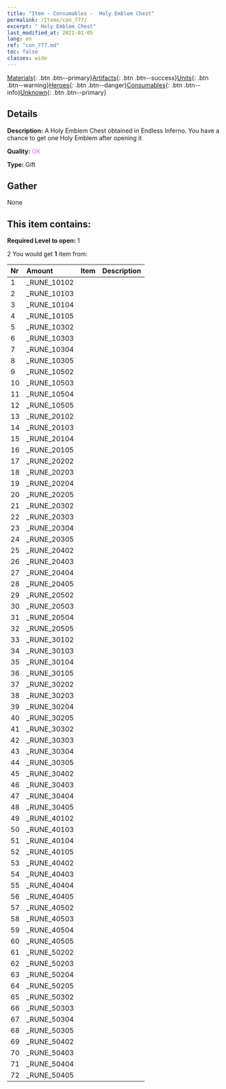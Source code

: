 ```yaml
---
title: "Item - Consumables -  Holy Emblem Chest"
permalink: /Items/con_777/
excerpt: " Holy Emblem Chest"
last_modified_at: 2021-01-05
lang: en
ref: "con_777.md"
toc: false
classes: wide
---
```

 [Materials](/Items/){: .btn .btn--primary}[Artifacts](/Items/Artifacts/){: .btn .btn--success}[Units](/Items/Units/){: .btn .btn--warning}[Heroes](/Items/Heroes/){: .btn .btn--danger}[Consumables](/Items/Consumables/){: .btn .btn--info}[Unknown](/Items/Unknown/){: .btn .btn--primary}

## Details
 **Description:** A Holy Emblem Chest obtained in Endless Inferno. You have a chance to get one Holy Emblem after opening it

 **Quality:** <span style="color: #DA70D6">OK</span>

 **Type:** Gift

## Gather

  None

## This item contains:

 **Required Level to open:** 1

 2 You would get **1** item  from:

  | Nr | Amount |     Item    | Description |
  |:---|:-------|:------------|:-----------:|
  | 1 | _RUNE_10102 | 
  | 2 | _RUNE_10103 | 
  | 3 | _RUNE_10104 | 
  | 4 | _RUNE_10105 | 
  | 5 | _RUNE_10302 | 
  | 6 | _RUNE_10303 | 
  | 7 | _RUNE_10304 | 
  | 8 | _RUNE_10305 | 
  | 9 | _RUNE_10502 | 
  | 10 | _RUNE_10503 | 
  | 11 | _RUNE_10504 | 
  | 12 | _RUNE_10505 | 
  | 13 | _RUNE_20102 | 
  | 14 | _RUNE_20103 | 
  | 15 | _RUNE_20104 | 
  | 16 | _RUNE_20105 | 
  | 17 | _RUNE_20202 | 
  | 18 | _RUNE_20203 | 
  | 19 | _RUNE_20204 | 
  | 20 | _RUNE_20205 | 
  | 21 | _RUNE_20302 | 
  | 22 | _RUNE_20303 | 
  | 23 | _RUNE_20304 | 
  | 24 | _RUNE_20305 | 
  | 25 | _RUNE_20402 | 
  | 26 | _RUNE_20403 | 
  | 27 | _RUNE_20404 | 
  | 28 | _RUNE_20405 | 
  | 29 | _RUNE_20502 | 
  | 30 | _RUNE_20503 | 
  | 31 | _RUNE_20504 | 
  | 32 | _RUNE_20505 | 
  | 33 | _RUNE_30102 | 
  | 34 | _RUNE_30103 | 
  | 35 | _RUNE_30104 | 
  | 36 | _RUNE_30105 | 
  | 37 | _RUNE_30202 | 
  | 38 | _RUNE_30203 | 
  | 39 | _RUNE_30204 | 
  | 40 | _RUNE_30205 | 
  | 41 | _RUNE_30302 | 
  | 42 | _RUNE_30303 | 
  | 43 | _RUNE_30304 | 
  | 44 | _RUNE_30305 | 
  | 45 | _RUNE_30402 | 
  | 46 | _RUNE_30403 | 
  | 47 | _RUNE_30404 | 
  | 48 | _RUNE_30405 | 
  | 49 | _RUNE_40102 | 
  | 50 | _RUNE_40103 | 
  | 51 | _RUNE_40104 | 
  | 52 | _RUNE_40105 | 
  | 53 | _RUNE_40402 | 
  | 54 | _RUNE_40403 | 
  | 55 | _RUNE_40404 | 
  | 56 | _RUNE_40405 | 
  | 57 | _RUNE_40502 | 
  | 58 | _RUNE_40503 | 
  | 59 | _RUNE_40504 | 
  | 60 | _RUNE_40505 | 
  | 61 | _RUNE_50202 | 
  | 62 | _RUNE_50203 | 
  | 63 | _RUNE_50204 | 
  | 64 | _RUNE_50205 | 
  | 65 | _RUNE_50302 | 
  | 66 | _RUNE_50303 | 
  | 67 | _RUNE_50304 | 
  | 68 | _RUNE_50305 | 
  | 69 | _RUNE_50402 | 
  | 70 | _RUNE_50403 | 
  | 71 | _RUNE_50404 | 
  | 72 | _RUNE_50405 | 
